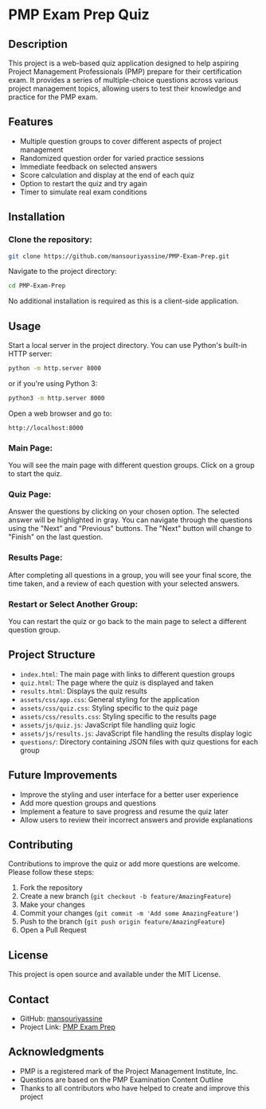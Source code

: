 # PMP Exam Prep Quiz

## Description

This project is a web-based quiz application designed to help aspiring Project Management Professionals (PMP) prepare for their certification exam. It provides a series of multiple-choice questions across various project management topics, allowing users to test their knowledge and practice for the PMP exam.

## Features

- Multiple question groups to cover different aspects of project management
- Randomized question order for varied practice sessions
- Immediate feedback on selected answers
- Score calculation and display at the end of each quiz
- Option to restart the quiz and try again
- Timer to simulate real exam conditions

## Installation

### Clone the repository:

```bash
git clone https://github.com/mansouriyassine/PMP-Exam-Prep.git
```

Navigate to the project directory:

```bash
cd PMP-Exam-Prep
```

No additional installation is required as this is a client-side application.

## Usage

Start a local server in the project directory. You can use Python's built-in HTTP server:

```bash
python -m http.server 8000
```

or if you're using Python 3:

```bash
python3 -m http.server 8000
```

Open a web browser and go to:

```
http://localhost:8000
```

### Main Page:
You will see the main page with different question groups. Click on a group to start the quiz.

### Quiz Page:
Answer the questions by clicking on your chosen option. The selected answer will be highlighted in gray. You can navigate through the questions using the "Next" and "Previous" buttons. The "Next" button will change to "Finish" on the last question.

### Results Page:
After completing all questions in a group, you will see your final score, the time taken, and a review of each question with your selected answers.

### Restart or Select Another Group:
You can restart the quiz or go back to the main page to select a different question group.

## Project Structure

- `index.html`: The main page with links to different question groups
- `quiz.html`: The page where the quiz is displayed and taken
- `results.html`: Displays the quiz results
- `assets/css/app.css`: General styling for the application
- `assets/css/quiz.css`: Styling specific to the quiz page
- `assets/css/results.css`: Styling specific to the results page
- `assets/js/quiz.js`: JavaScript file handling quiz logic
- `assets/js/results.js`: JavaScript file handling the results display logic
- `questions/`: Directory containing JSON files with quiz questions for each group

## Future Improvements

- Improve the styling and user interface for a better user experience
- Add more question groups and questions
- Implement a feature to save progress and resume the quiz later
- Allow users to review their incorrect answers and provide explanations

## Contributing

Contributions to improve the quiz or add more questions are welcome. Please follow these steps:

1. Fork the repository
2. Create a new branch (`git checkout -b feature/AmazingFeature`)
3. Make your changes
4. Commit your changes (`git commit -m 'Add some AmazingFeature'`)
5. Push to the branch (`git push origin feature/AmazingFeature`)
6. Open a Pull Request

## License

This project is open source and available under the MIT License.

## Contact

- GitHub: [mansouriyassine](https://github.com/mansouriyassine)
- Project Link: [PMP Exam Prep](https://github.com/mansouriyassine/PMP-Exam-Prep)

## Acknowledgments

- PMP is a registered mark of the Project Management Institute, Inc.
- Questions are based on the PMP Examination Content Outline
- Thanks to all contributors who have helped to create and improve this project